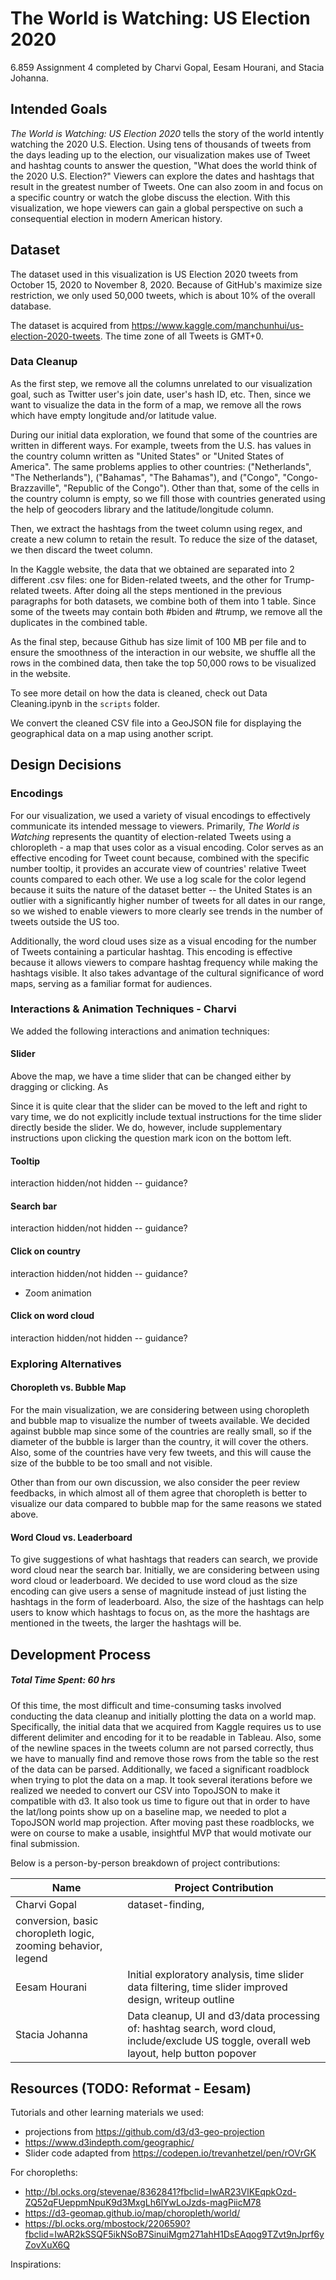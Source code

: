 # The World is Watching: US Election 2020

6.859 Assignment 4 completed by Charvi Gopal, Eesam Hourani, and Stacia Johanna.

## Intended Goals

*The World is Watching: US Election 2020* tells the story of the world intently watching the 2020 U.S. Election. Using tens of thousands of tweets from the days leading up to the election, our visualization makes use of Tweet and hashtag counts to answer the question, "What does the world think of the 2020 U.S. Election?" Viewers can explore the dates and hashtags that result in the greatest number of Tweets. One can also zoom in and focus on a specific country or watch the globe discuss the election. With this visualization, we hope viewers can gain a global perspective on such a consequential election in modern American history.



## Dataset

The dataset used in this visualization is US Election 2020 tweets from October 15, 2020 to November 8, 2020. Because of GitHub's maximize size restriction, we only used 50,000 tweets, which is about 10% of the overall database.

The dataset is acquired from https://www.kaggle.com/manchunhui/us-election-2020-tweets. The time zone of all Tweets is GMT+0.



### Data Cleanup

As the first step, we remove all the columns unrelated to our visualization goal, such as Twitter user's join date, user's hash ID, etc. Then, since we want to visualize the data in the form of a map, we remove all the rows which have empty longitude and/or latitude value. 

During our initial data exploration, we found that some of the countries are written in different ways. For example, tweets from the U.S. has values in the country column written as "United States" or "United States of America". The same problems applies to other countries: ("Netherlands", "The Netherlands"), ("Bahamas", "The Bahamas"), and ("Congo", "Congo-Brazzaville", "Republic of the Congo"). Other than that, some of the cells in the country column is empty, so we fill those with countries generated using the help of geocoders library and the latitude/longitude column.

Then, we extract the hashtags from the tweet column using regex, and create a new column to retain the result. To reduce the size of the dataset, we then discard the tweet column.

In the Kaggle website, the data that we obtained are separated into 2 different .csv files: one for Biden-related tweets, and the other for Trump-related tweets. After doing all the steps mentioned in the previous paragraphs for both datasets, we combine both of them into 1 table. Since some of the tweets may contain both #biden and #trump, we remove all the duplicates in the combined table.

As the final step, because Github has size limit of 100 MB per file and to ensure the smoothness of the interaction in our website, we shuffle all the rows in the combined data, then take the top 50,000 rows to be visualized in the website. 

To see more detail on how the data is cleaned, check out Data Cleaning.ipynb in the `scripts` folder.

We convert the cleaned CSV file into a GeoJSON file for displaying the geographical data on a map using another script.

## Design Decisions

### Encodings

For our visualization, we used a variety of visual encodings to effectively communicate its intended message to viewers. Primarily, *The World is Watching* represents the quantity of election-related Tweets using a chloropleth - a map that uses color as a visual encoding. Color serves as an effective encoding for Tweet count because, combined with the specific number tooltip, it provides an accurate view of countries' relative Tweet counts compared to each other. We use a log scale for the color legend because it suits the nature of the dataset better -- the United States is an outlier with a significantly higher number of tweets for all dates in our range, so we wished to enable viewers to more clearly see trends in the number of tweets outside the US too.

Additionally, the word cloud uses size as a visual encoding for the number of Tweets containing a particular hashtag. This encoding is effective because it allows viewers to compare hashtag frequency while making the hashtags visible. It also takes advantage of the cultural significance of word maps, serving as a familiar format for audiences.



### Interactions & Animation Techniques - Charvi

We added the following interactions and animation techniques:

#### Slider
Above the map, we have a time slider that can be changed either by dragging or clicking. As 

Since it is quite clear that the slider can be moved to the left and right to vary time, we do not explicitly include textual instructions for the time slider directly beside the slider. We do, however, include supplementary instructions upon clicking the question mark icon on the bottom left.

#### Tooltip
interaction hidden/not hidden -- guidance?

#### Search bar
interaction hidden/not hidden -- guidance?

#### Click on country
interaction hidden/not hidden -- guidance?

* Zoom animation

#### Click on word cloud
interaction hidden/not hidden -- guidance?


  

### Exploring Alternatives
#### Choropleth vs. Bubble Map
For the main visualization, we are considering between using choropleth and bubble map to visualize the number of tweets available. We decided against bubble map since some of the countries are really small, so if the diameter of the bubble is larger than the country, it will cover the others. Also, some of the countries have very few tweets, and this will cause the size of the bubble to be too small and not visible.

Other than from our own discussion, we also consider the peer review feedbacks, in which almost all of them agree that choropleth is better to visualize our data compared to bubble map for the same reasons we stated above. 

#### Word Cloud vs. Leaderboard
To give suggestions of what hashtags that readers can search, we provide word cloud near the search bar. Initially, we are considering between using word cloud or leaderboard. We decided to use word cloud as the size encoding can give users a sense of magnitude instead of just listing the hashtags in the form of leaderboard. Also, the size of the hashtags can help users to know which hashtags to focus on, as the more the hashtags are mentioned in the tweets, the larger the hashtags will be.



## Development Process

##### Total Time Spent: 60 hrs

Of this time, the most difficult and time-consuming tasks involved conducting the data cleanup and initially plotting the data on a world map. Specifically, the initial data that we acquired from Kaggle requires us to use different delimiter and encoding for it to be readable in Tableau. Also, some of the newline spaces in the tweets column are not parsed correctly, thus we have to manually find and remove those rows from the table so the rest of the data can be parsed. Additionally, we faced a significant roadblock when trying to plot the data on a map. It took several iterations before we realized we needed to convert our CSV into TopoJSON to make it compatible with d3. It also took us time to figure out that in order to have the lat/long points show up on a baseline map, we needed to plot a TopoJSON world map projection. After moving past these roadblocks, we were on course to make a usable, insightful MVP that would motivate our final submission.

Below is a person-by-person breakdown of project contributions:

| Name           | Project Contribution                                         |
| -------------- | ------------------------------------------------------------ |
| Charvi Gopal   | dataset-finding, 
conversion, basic choropleth logic, zooming behavior, legend                                                              |
| Eesam Hourani  | Initial exploratory analysis, time slider data filtering, time slider improved design, writeup outline |
| Stacia Johanna | Data cleanup, UI and d3/data processing of: hashtag search, word cloud, include/exclude US toggle, overall web layout, help button popover |



## Resources (TODO: Reformat - Eesam)

Tutorials and other learning materials we used:

- projections from https://github.com/d3/d3-geo-projection
- https://www.d3indepth.com/geographic/
- Slider code adapted from https://codepen.io/trevanhetzel/pen/rOVrGK

For choropleths:

- http://bl.ocks.org/stevenae/8362841?fbclid=IwAR23VlKEqpkOzd-ZQ52qFUeppmNpuK9d3MxgLh6lYwLoJzds-magPiicM78
- https://d3-geomap.github.io/map/choropleth/world/
- https://bl.ocks.org/mbostock/2206590?fbclid=IwAR2kSSQF5ikNSoB7SinuiMgm271ahH1DsEAqog9TZvt9nJprf6yZovXuX6Q 

Inspirations:
